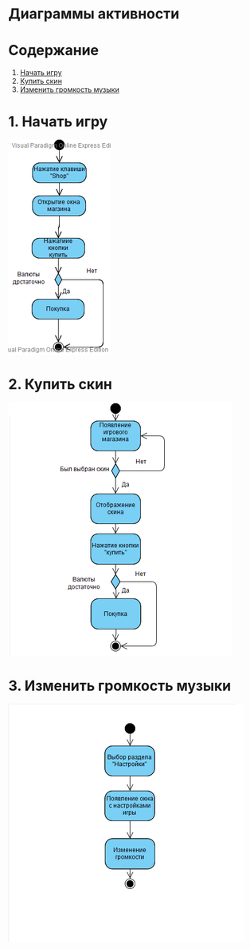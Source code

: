 # Диаграммы активности

# Содержание
1. [Начать игру](#1)  
2. [Купить скин](#2)  
3. [Изменить громкость музыки](#3)

<a name="1"/>

# 1. Начать игру 
![Диаграмма активностей 1](https://github.com/vit764/DesertRun/blob/master/%D0%98%D0%B7%D0%BE%D0%B1%D1%80%D0%B0%D0%B6%D0%B5%D0%BD%D0%B8%D1%8F/%D0%94%D0%B8%D0%B0%D0%B3%D1%80%D0%B0%D0%BC%D0%BC%D1%8B/Activity.png)

<a name="2"/>

# 2. Купить скин
![Диаграмма активностей 2](https://github.com/vit764/DesertRun/blob/master/%D0%98%D0%B7%D0%BE%D0%B1%D1%80%D0%B0%D0%B6%D0%B5%D0%BD%D0%B8%D1%8F/%D0%94%D0%B8%D0%B0%D0%B3%D1%80%D0%B0%D0%BC%D0%BC%D1%8B/Activity2.png)

<a name="3"/>

# 3. Изменить громкость музыки
![Диаграмма активностей 3](https://github.com/vit764/DesertRun/blob/master/%D0%98%D0%B7%D0%BE%D0%B1%D1%80%D0%B0%D0%B6%D0%B5%D0%BD%D0%B8%D1%8F/%D0%94%D0%B8%D0%B0%D0%B3%D1%80%D0%B0%D0%BC%D0%BC%D1%8B/MusicAD.png)
